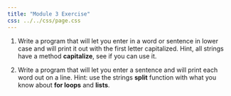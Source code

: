 ```yaml
---
title: "Module 3 Exercise"
css: ../../css/page.css
---
```


1. Write a program that will let you enter in a word or sentence in lower case 
   and will print it out with the first letter capitalized. Hint, all 
   strings have a method **capitalize**, see if you can use it.

2. Write a program that will let you enter a sentence and will print each word
   out on a line. Hint: use the strings **split** function with what you know
   about **for loops** and **lists**.

